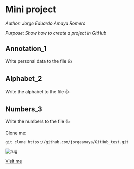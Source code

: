 # Mini project

*Author: Jorge Eduardo Amaya Romero*

*Purpose: Show how to create a project in GitHub*

## Annotation_1
Write personal data to the file :thumbsup:

## Alphabet_2
Write the alphabet to the file :thumbsup:

## Numbers_3
Write the numbers to the file :thumbsup:

Clone me: 
```
git clone https://github.com/jorgeamaya/GitHub_test.git
```

![rug](https://www.rug.nl/_definition/shared/images/logo--en.png)

[Visit me](https://github.com/jorgeamaya)
